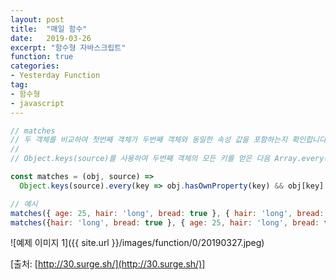 ```yaml
---
layout: post
title:  "매일 함수"
date:   2019-03-26
excerpt: "함수형 자바스크립트"
function: true
categories:
- Yesterday Function
tag:
- 함수형
- javascript
---
```


```javascript
// matches
// 두 객체를 비교하여 첫번째 객체가 두번째 객체와 동일한 속성 값을 포함하는지 확인합니다.
//
// Object.keys(source)를 사용하여 두번째 객체의 모든 키를 얻은 다음 Array.every(), Object.hasOwnProperty() 및 엄격한 비교를 수행하여 모든 키가 첫번째 객체에 존재하고 동일한 값을 갖는지 확인합니다.

const matches = (obj, source) =>
  Object.keys(source).every(key => obj.hasOwnProperty(key) && obj[key] === source[key]);

// 예시
matches({ age: 25, hair: 'long', bread: true }, { hair: 'long', bread: true }); // true
matches({hair: 'long', bread: true }, { age: 25, hair: 'long', bread: true }); // false
```

![예제 이미지 1]({{ site.url }}/images/function/0/20190327.jpeg)

[출처: [http://30.surge.sh/](http://30.surge.sh/)]

